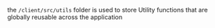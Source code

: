 the `/client/src/utils` folder is used to store Utility functions that are globally reusable across the application